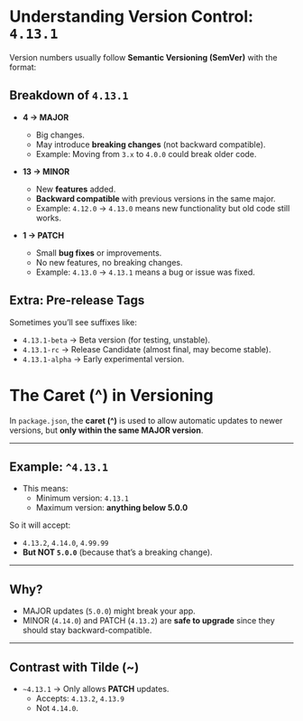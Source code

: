 # Understanding Version Control: `4.13.1`

Version numbers usually follow **Semantic Versioning (SemVer)** with the format:


## Breakdown of `4.13.1`

- **4 → MAJOR**
  - Big changes.
  - May introduce **breaking changes** (not backward compatible).
  - Example: Moving from `3.x` to `4.0.0` could break older code.

- **13 → MINOR**
  - New **features** added.
  - **Backward compatible** with previous versions in the same major.
  - Example: `4.12.0` → `4.13.0` means new functionality but old code still works.

- **1 → PATCH**
  - Small **bug fixes** or improvements.
  - No new features, no breaking changes.
  - Example: `4.13.0` → `4.13.1` means a bug or issue was fixed.



## Extra: Pre-release Tags

Sometimes you’ll see suffixes like:

- `4.13.1-beta` → Beta version (for testing, unstable).  
- `4.13.1-rc` → Release Candidate (almost final, may become stable).  
- `4.13.1-alpha` → Early experimental version.  


# The Caret (^) in Versioning

In `package.json`, the **caret (^)** is used to allow automatic updates to newer versions, but **only within the same MAJOR version**.

---

## Example: `^4.13.1`

- This means:  
  - Minimum version: `4.13.1`  
  - Maximum version: **anything below 5.0.0**  

So it will accept:
- `4.13.2`, `4.14.0`, `4.99.99`  
- **But NOT `5.0.0`** (because that’s a breaking change).

---

## Why?

- MAJOR updates (`5.0.0`) might break your app.  
- MINOR (`4.14.0`) and PATCH (`4.13.2`) are **safe to upgrade** since they should stay backward-compatible.

---

## Contrast with Tilde (~)

- `~4.13.1` → Only allows **PATCH** updates.  
  - Accepts: `4.13.2`, `4.13.9`  
  - Not `4.14.0`.

